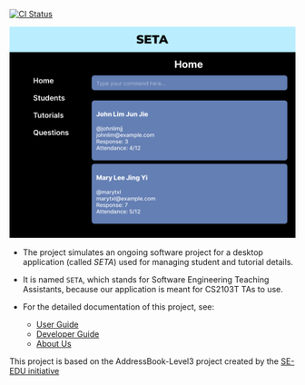 [![CI Status](https://github.com/AY2223S1-CS2103T-T08-4/tp/workflows/Java%20CI/badge.svg)](https://github.com/AY2223S1-CS2103T-T08-4/tp/actions)

![Ui](docs/images/userguide-screenshots/Ui.png)

* The project simulates an ongoing software project for a desktop application (called _SETA_) used for managing student and tutorial details.

* It is named `SETA`, which stands for Software Engineering Teaching Assistants, because our application is meant for CS2103T TAs to use.

* For the detailed documentation of this project, see:

  * [User Guide](docs/UserGuide.md)
  * [Developer Guide](docs/DeveloperGuide.md)
  * [About Us](docs/AboutUs.md)

This project is based on the AddressBook-Level3 project created by the [SE-EDU initiative](https://se-education.org)
